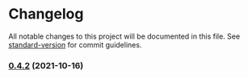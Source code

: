 # Changelog

All notable changes to this project will be documented in this file. See [standard-version](https://github.com/conventional-changelog/standard-version) for commit guidelines.

### [0.4.2](https://github.com/zuoxiaobai/comitizen-practice-demo/compare/v0.4.1...v0.4.2) (2021-10-16)
